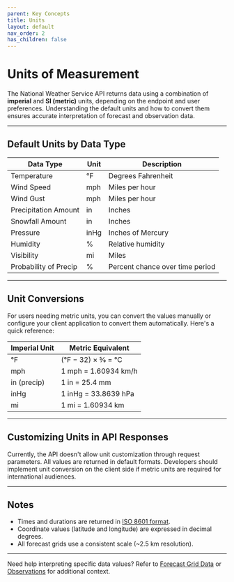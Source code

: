 ```yaml
---
parent: Key Concepts
title: Units
layout: default
nav_order: 2
has_children: false
---
```


# Units of Measurement

The National Weather Service API returns data using a combination of **imperial** and **SI (metric)** units, depending on the endpoint and user preferences. Understanding the default units and how to convert them ensures accurate interpretation of forecast and observation data.

---

## Default Units by Data Type

| Data Type             | Unit         | Description                          |
|-----------------------|--------------|--------------------------------------|
| Temperature           | °F           | Degrees Fahrenheit                   |
| Wind Speed            | mph          | Miles per hour                       |
| Wind Gust             | mph          | Miles per hour                       |
| Precipitation Amount  | in           | Inches                               |
| Snowfall Amount       | in           | Inches                               |
| Pressure              | inHg         | Inches of Mercury                    |
| Humidity              | %            | Relative humidity                    |
| Visibility            | mi           | Miles                                |
| Probability of Precip | %            | Percent chance over time period      |

---

## Unit Conversions

For users needing metric units, you can convert the values manually or configure your client application to convert them automatically. Here's a quick reference:

| Imperial Unit | Metric Equivalent   |
|---------------|---------------------|
| °F            | (°F − 32) × 5⁄9 = °C |
| mph           | 1 mph = 1.60934 km/h |
| in (precip)   | 1 in = 25.4 mm       |
| inHg          | 1 inHg = 33.8639 hPa |
| mi            | 1 mi = 1.60934 km    |

---

## Customizing Units in API Responses

Currently, the API doesn't allow unit customization through request parameters. All values are returned in default formats. Developers should implement unit conversion on the client side if metric units are required for international audiences.

---

## Notes

- Times and durations are returned in [ISO 8601 format](https://en.wikipedia.org/wiki/ISO_8601).
- Coordinate values (latitude and longitude) are expressed in decimal degrees.
- All forecast grids use a consistent scale (~2.5 km resolution).

---

Need help interpreting specific data values? Refer to [Forecast Grid Data](./gridpoints.md) or [Observations](./stations.md) for additional context.
